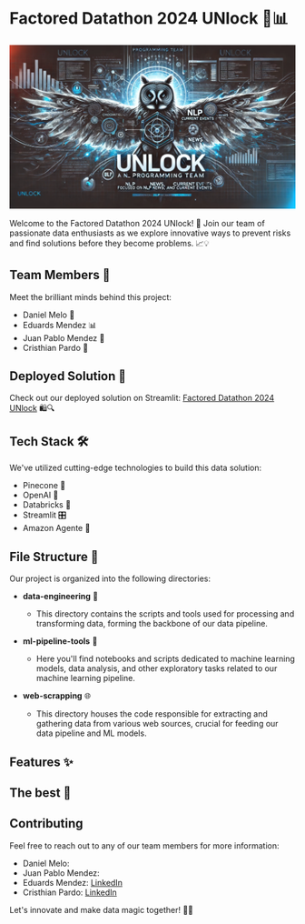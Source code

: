 # Factored Datathon 2024 UNlock 🚀📊

<p align="center">
<img src="logo.png" alt="" width="1024" />
</p>

Welcome to the Factored Datathon 2024 UNlock! 🎉 Join our team of passionate data enthusiasts as we explore innovative ways to prevent risks and find solutions before they become problems. 📈💡


## Team Members 👥

Meet the brilliant minds behind this project:

- Daniel Melo 🧠
- Eduards Mendez 📊
- Juan Pablo Mendez 🚀
- Cristhian Pardo 💪

## Deployed Solution 🚀

Check out our deployed solution on Streamlit: [Factored Datathon 2024 UNlock](https://factored-datathon-2024-unlock-dqjmbpncbplje8jbkzwzfs.streamlit.app/) 🛍️🔍

## Tech Stack 🛠️

We've utilized cutting-edge technologies to build this data solution:

- Pinecone 🌲
- OpenAI 🤖
- Databricks 🚀
- Streamlit 🎛️
- Amazon Agente 🤖

## File Structure 📂

Our project is organized into the following directories:

- **data-engineering** 🚀
  - This directory contains the scripts and tools used for processing and transforming data, forming the backbone of our data pipeline.
  
- **ml-pipeline-tools** 🤖
  - Here you'll find notebooks and scripts dedicated to machine learning models, data analysis, and other exploratory tasks related to our machine learning pipeline.
  
- **web-scrapping** 🌐
  - This directory houses the code responsible for extracting and gathering data from various web sources, crucial for feeding our data pipeline and ML models.

## Features ✨


## The best 🌟



## Contributing

Feel free to reach out to any of our team members for more information:

- Daniel Melo: 
- Juan Pablo Mendez:
- Eduards Mendez: [LinkedIn](https://www.linkedin.com/in/eduards-alexis-mendez-chipatecua-8584b21b4/)
- Cristhian Pardo: [LinkedIn](https://www.linkedin.com/in/cristhian-pardo/)
  

Let's innovate and make data magic together! 🌟🔮
